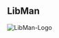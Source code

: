 ## LibMan

![LibMan-Logo](https://github.com/Zidan-ID17/hozon/blob/master/images/Library_Manager.png)
